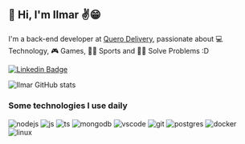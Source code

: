 ## 👋 Hi, I'm Ilmar ✌️😁
I'm a back-end developer at [Quero Delivery](https://querodelivery.com/), passionate about 💻 Technology, 🎮 Games, 🏋️‍♂️ Sports and 👨‍💻 Solve Problems :D

[![Linkedin Badge](https://img.shields.io/badge/-LinkedIn-blue?style=flat-square&logo=Linkedin&logoColor=white&link=https://www.linkedin.com/in/plinioaugusto/)](https://www.linkedin.com/in/ilmardanilo/)

![Ilmar GitHub stats](https://github-readme-stats.vercel.app/api?username=ilmardanilo&show_icons=true&theme=dracula)

### Some technologies I use daily

<div style="display: inline_block">
  <img align="center" alt="nodejs" src="https://skillicons.dev/icons?i=nodejs" />
  <img align="center" alt="js" src="https://skillicons.dev/icons?i=javascript" />
  <img align="center" alt="ts" src="https://skillicons.dev/icons?i=ts" />
  <img align="center" alt="mongodb" src="https://skillicons.dev/icons?i=mongodb" />
  <img align="center" alt="vscode" src="https://skillicons.dev/icons?i=vscode" />
  <img align="center" alt="git" src="https://skillicons.dev/icons?i=git" />
  <img align="center" alt="postgres" src="https://skillicons.dev/icons?i=postgres" />
  <img align="center" alt="docker" src="https://skillicons.dev/icons?i=docker" />
  <img align="center" alt="linux" src="https://skillicons.dev/icons?i=linux" />
</div><br/>
